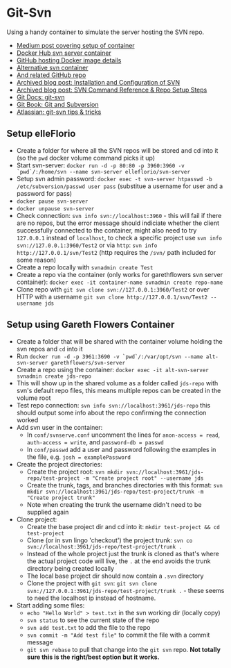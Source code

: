 # Git-Svn

Using a handy container to simulate the server hosting the SVN repo.

* [Medium post covering setup of container](https://medium.com/@elle.florio/the-svn-dockerization-84032e11d88d)
* [Docker Hub svn server container](https://hub.docker.com/r/elleflorio/svn-server/)
* [GitHub hosting Docker image details](https://github.com/elleFlorio/svn-docker)
* [Alternative svn container](https://hub.docker.com/r/garethflowers/svn-server/)
* [And related GitHub repo](https://github.com/garethflowers/docker-svn-server)
* [Archived blog post: Installation and Configuration of SVN](https://web.archive.org/web/20110314195306/http://www.duchnik.com:80/tutorials/vc/installing-and-configuring-svn-on-centos)
* [Archived blog post: SVN Command Reference & Repo Setup Steps](https://web.archive.org/web/20110314195306/http://www.duchnik.com:80/tutorials/vc/installing-and-configuring-svn-on-centos)
* [Git Docs: git-svn](https://git-scm.com/docs/git-svn)
* [Git Book: Git and Subversion](https://git-scm.com/book/en/v1/Git-and-Other-Systems-Git-and-Subversion)
* [Atlassian: git-svn tips & tricks](https://www.atlassian.com/blog/git/git-svn-tips-and-tricks)

## Setup elleFlorio

* Create a folder for where all the SVN repos will be stored and cd into it (so the `pwd` docker volume command picks it up)
* Start svn-server: ```docker run -d -p 80:80 -p 3960:3960 -v `pwd`/:/home/svn --name svn-server elleflorio/svn-server```
* Setup svn admin password: `docker exec -t svn-server htpasswd -b /etc/subversion/passwd user pass` (substitue a username for user and a password for pass)
* `docker pause svn-server`
* `docker unpause svn-server`
* Check connection: `svn info svn://localhost:3960` - this will fail if there are no repos, but the error message should indiciate whether the client successfully connected to the container, might also need to try `127.0.0.1` instead of `localhost`, to check a specific project use `svn info svn://127.0.0.1:3960/Test2` or via `http`: `svn info http://127.0.0.1/svn/Test2` (http requires the `/svn/` path included for some reason)
* Create a repo locally with `svnadmin create Test`
* Create a repo via the container (only works for garethflowers svn server container): `docker exec -it container-name svnadmin create repo-name`
* Clone repo with `git svn clone svn://127.0.0.1:3960/Test2` or over HTTP with a username `git svn clone http://127.0.0.1/svn/Test2 --username jds`

## Setup using Gareth Flowers Container

* Create a folder that will be shared with the container volume holding the svn repos and `cd` into it
* Run ```docker run -d -p 3961:3690 -v `pwd`/:/var/opt/svn --name alt-svn-server garethflowers/svn-server```
* Create a repo using the container: `docker exec -it alt-svn-server svnadmin create jds-repo`
* This will show up in the shared volume as a folder called `jds-repo` with svn's default repo files, this means multiple repos can be created in the volume root
* Test repo connection: `svn info svn://localhost:3961/jds-repo` this should output some info about the repo confirming the connection worked
* Add svn user in the container:
  * In `conf/svnserve.conf` uncomment the lines for `anon-access = read`, `auth-access = write`, and `password-db = passwd`
  * In `conf/passwd` add a user and password following the examples in the file, e.g. `josh = examplePassword`
* Create the project directories:
  * Create the project root: `svn mkdir svn://localhost:3961/jds-repo/test-project -m "Create project root" --username jds`
  * Create the trunk, tags, and branches directories with this format: `svn mkdir svn://localhost:3961/jds-repo/test-project/trunk -m "Create project trunk"`
  * Note when creating the trunk the username didn't need to be supplied again
* Clone project:
  * Create the base project dir and cd into it: `mkdir test-project && cd test-project`
  * Clone (or in svn lingo 'checkout') the project trunk: `svn co svn://localhost:3961/jds-repo/test-project/trunk .`
  * Instead of the whole project just the trunk is cloned as that's where the actual project code will live, the `.` at the end avoids the trunk directory being created locally
  * The local base project dir should now contain a `.svn` directory
  * Clone the project with `git svn`: `git svn clone svn://127.0.0.1:3961/jds-repo/test-project/trunk .` - these seems to need the localhost ip instead of hostname.
* Start adding some files:
  * `echo "Hello World" > test.txt` in the svn working dir (locally copy)
  * `svn status` to see the current state of the repo
  * `svn add test.txt` to add the file to the repo
  * `svn commit -m "Add test file"` to commit the file with a commit message
  * `git svn rebase` to pull that change into the `git svn` repo. **Not totally sure this is the right/best option but it works.**